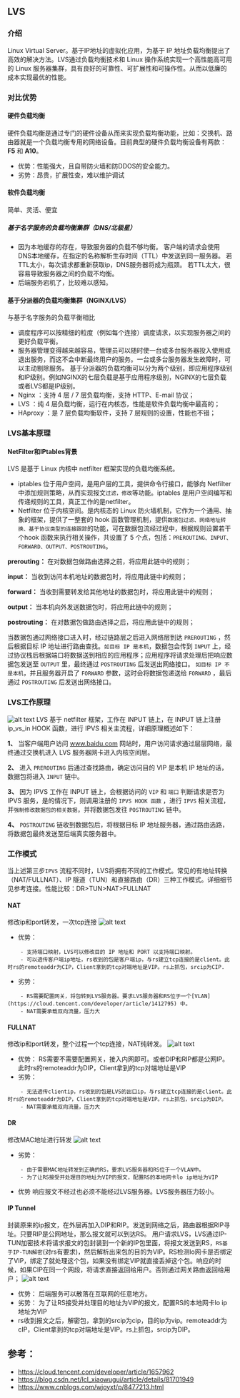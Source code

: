 ## LVS
### 介绍
Linux Virtual Server。基于IP地址的虚拟化应用，为基于 IP 地址负载均衡提出了高效的解决方法。LVS通过负载均衡技术和 Linux 操作系统实现一个高性能高可用的 Linux 服务器集群，具有良好的可靠性、可扩展性和可操作性。从而以低廉的成本实现最优的性能。
### 对比优势
#### 硬件负载均衡
硬件负载均衡是通过专门的硬件设备从而来实现负载均衡功能，比如：交换机、路由器就是一个负载均衡专用的网络设备。目前典型的硬件负载均衡设备有两款：**F5** 和 **A10**。

- 优势：性能强大，且自带防火墙和防DDOS的安全能力。
- 劣势：昂贵，扩展性查，难以维护调试
#### 软件负载均衡
简单、灵活、便宜
##### 基于名字服务的负载均衡集群（DNS/北极星）

- 因为本地缓存的存在，导致服务器的负载不够均衡。
客户端的请求会使用DNS本地缓存，在指定的名称解析生存时间（TTL）中发送到同一服务器。
若TTL太小，每次请求都重新获取ip，DNS服务器将成为瓶颈。
若TTL太大，很容易导致服务器之间的负载不均衡。
- 后端服务宕机了，比较难以感知。
#### 基于分派器的负载均衡集群（NGINX/LVS）
与基于名字服务的负载平衡相比

- 调度程序可以按精细的粒度（例如每个连接）调度请求，以实现服务器之间的更好负载平衡。
- 服务器管理变得越来越容易，管理员可以随时使一台或多台服务器投入使用或退出服务，而这不会中断最终用户的服务。一台或多台服务器发生故障时，可以主动剔除服务。
基于分派器的负载均衡可以分为两个级别，即应用程序级别和IP级别。例如NGINX的七层负载是基于应用程序级别，NGINX的七层负载或者LVS都是IP级别。
- Nginx ：支持 4 层 / 7 层负载均衡，支持 HTTP、E-mail 协议；
- LVS ：纯 4 层负载均衡，运行在内核态，性能是软件负载均衡中最高的；
- HAproxy ：是 7 层负载均衡软件，支持 7 层规则的设置，性能也不错；

### LVS基本原理
#### NetFilter和IPtables背景
LVS 是基于 Linux 内核中 netfilter 框架实现的负载均衡系统。

- iptables 位于用户空间，是用户层的工具，提供命令行接口，能够向 Netfilter 中添加规则策略，从而实现报文`过滤，修改`等功能。iptables 是用户空间编写和传递规则的工具，真正工作的是netfilter。
- Netfilter 位于内核空间。是内核态的 Linux 防火墙机制，它作为一个通用、抽象的框架，提供了一整套的 hook 函数管理机制，提供`数据包过滤、网络地址转换、基于协议类型的连接跟踪`的功能，可在数据包流经过程中，根据规则设置若干个hook 函数来执行相关操作，共设置了 5 个点，包括：`PREROUTING、INPUT、FORWARD、OUTPUT、POSTROUTING`。

**prerouting：** 在对数据包做路由选择之前，将应用此链中的规则；

**input：** 当收到访问本机地址的数据包时，将应用此链中的规则；

**forward：** 当收到需要转发给其他地址的数据包时，将应用此链中的规则；

**output：** 当本机向外发送数据包时，将应用此链中的规则；

**postrouting：** 在对数据包做路由选择之后，将应用此链中的规则；

当数据包通过网络接口进入时，经过链路层之后进入网络层到达 `PREROUTING` ，然后根据目标 IP 地址进行路由查找。`如目标 IP 是本机`，数据包会传到 `INPUT` 上，经过协议栈后根据端口将数据送到相应的应用程序；应用程序将请求处理后把响应数据包发送至 `OUTPUT` 里，最终通过 `POSTROUTING` 后发送出网络接口。
`如目标 IP 不是本机`，并且服务器开启了 `FORWARD` 参数，这时会将数据包递送给  `FORWARD` ，最后通过 `POSTROUTING` 后发送出网络接口。
### LVS工作原理
![alt text](image.png)
LVS 基于 netfilter 框架，工作在 INPUT 链上，在 INPUT 链上注册 ip_vs_in HOOK 函数，进行 IPVS 相关主流程，详细原理概述如下：

**1、** 当客户端用户访问 www.baidu.com 网站时，用户访问请求通过层层网络，最终通过交换机进入 LVS 服务器网卡进入内核空间层。

**2、** 进入 `PREROUTING` 后通过查找路由，确定访问目的 VIP 是本机 IP 地址的话，数据包将进入 `INPUT` 链中。

**3、** 因为 IPVS 工作在 INPUT 链上，会根据访问的 `VIP` 和 `端口` 判断请求是否为 IPVS 服务，是的情况下，则调用注册的 `IPVS HOOK 函数` ，进行 `IPVS` 相关流程，并`强制修改数据包的相关数据`，并将数据包发往 `POSTROUTING` 链中。

**4、**  `POSTROUTING` 链收到数据包后，将根据目标 IP 地址服务器，通过路由选路，将数据包最终发送至后端真实服务器中。

### 工作模式
当上述第三步`IPVS` 流程不同时，LVS将拥有不同的工作模式。常见的有地址转换（NAT/FULLNAT）、IP 隧道（TUN）和直接路由（DR）三种工作模式。详细细节见参考连接。性能比较：DR>TUN>NAT>FULLNAT
#### NAT
修改ip和port转发，一次tcp连接
![alt text](image-1.png)

- 优势：
```
	- 支持端口映射，LVS可以修改目的 IP 地址和 PORT 以支持端口映射。
	- 可以透传客户端ip地址，rs收到的包是客户端ip，与rs建立tcp连接的是client。此时rs的remoteaddr为CIP，Client拿到的tcp对端地址是VIP。rs上抓包，srcip为CIP.
```
- 劣势：
```
	- RS需要配置网关，将包转到LVS服务器。要求LVS服务器和RS位于一个[VLAN](https://cloud.tencent.com/developer/article/1412795) 中。
	- NAT需要承载双向流量，压力大
```
#### FULLNAT	
修改ip和port转发，整个过程一个tcp连接，NAT纯转发。
![alt text](image-2.png)

- 优势：
RS需要不需要配置网关，接入内网即可。或者DIP和RIP都是公网IP。此时rs的remoteaddr为DIP，Client拿到的tcp对端地址是VIP
- 劣势：
```
	- 无法透传clientip，rs收到的包是LVS的出口ip，与rs建立tcp连接的是client。此时rs的remoteaddr为DIP，Client拿到的tcp对端地址是VIP。rs上抓包，srcip为DIP。
	- NAT需要承载双向流量，压力大
```
#### DR
修改MAC地址进行转发
![alt text](image-3.png)

- 劣势：
```
	- 由于需要MAC地址转发到正确的RS，要求LVS服务器和RS位于一个VLAN中。
	- 为了让RS接受并处理目的地址为VIP的报文，配置RS的本地网卡lo ip地址为VIP
```
- 优势
响应报文不经过也必须不能经过LVS服务器。LVS服务器压力较小。
#### IP Tunnel
封装原来的ip报文，在外层再加入DIP和RIP。发送到网络之后，路由器根据RIP寻址。只要RIP是公网地址，那么报文就可以到达RS。
用户请求LVS，LVS通过IP-TUN加密技术将请求报文的包封装到一个新的IP包里面，将报文发送到RS，`RS基于IP-TUN解密`(对rs有要求)，然后解析出来包的目的为VIP。RS检测lo网卡是否绑定了VIP，绑定了就处理这个包，如果没有绑定VIP就直接丢掉这个包。响应的时候，如果CIP在同一个网段，将请求直接返回给用户。否则通过网关路由返回给用户；
![alt text](image-4.png)

- 优势：
后端服务可以散落在互联网的任意地方。
- 劣势：
  为了让RS接受并处理目的地址为VIP的报文，配置RS的本地网卡lo ip地址为VIP
- rs收到报文之后，解密包，拿到的srcip为cip，目的ip为vip。remoteaddr为cIP，Client拿到的tcp对端地址是VIP。rs上抓包，srcip为DIP。

## 参考：

- https://cloud.tencent.com/developer/article/1657962
- https://blog.csdn.net/lcl_xiaowugui/article/details/81701949
- https://www.cnblogs.com/wjoyxt/p/8477213.html
